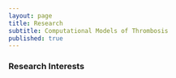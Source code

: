 ```yaml
---
layout: page
title: Research
subtitle: Computational Models of Thrombosis
published: true
---
```


### Research Interests


